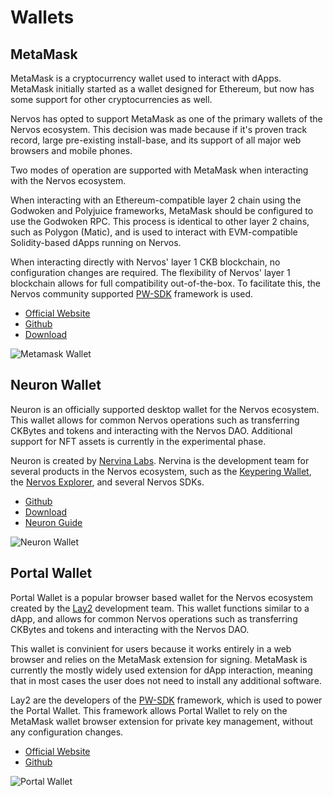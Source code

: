 # Wallets

## MetaMask

MetaMask is a cryptocurrency wallet used to interact with dApps. MetaMask initially started as a wallet designed for Ethereum, but now has some support for other cryptocurrencies as well.

Nervos has opted to support MetaMask as one of the primary wallets of the Nervos ecosystem. This decision was made because if it's proven track record, large pre-existing install-base, and its support of all major web browsers and mobile phones.

Two modes of operation are supported with MetaMask when interacting with the Nervos ecosystem.

When interacting with an Ethereum-compatible layer 2 chain using the Godwoken and Polyjuice frameworks, MetaMask should be configured to use the Godwoken RPC. This process is identical to other layer 2 chains, such as Polygon (Matic), and is used to interact with EVM-compatible Solidity-based dApps running on Nervos.

When interacting directly with Nervos' layer 1 CKB blockchain, no configuration changes are required. The flexibility of Nervos' layer 1 blockchain allows for full compatibility out-of-the-box. To facilitate this, the Nervos community supported [PW-SDK](https://github.com/lay2dev/pw-core) framework is used.

- [Official Website](https://metamask.io/)
- [Github](https://github.com/MetaMask)
- [Download](https://metamask.io/download.html)

![Metamask Wallet](https://raw.githubusercontent.com/nervosnetwork/layer2-evm-documentation/master/src/conceptual-explainers/images/metamask.png)

## Neuron Wallet

Neuron is an officially supported desktop wallet for the Nervos ecosystem. This wallet allows for common Nervos operations such as transferring CKBytes and tokens and interacting with the Nervos DAO. Additional support for NFT assets is currently in the experimental phase.

Neuron is created by [Nervina Labs](https://nervina.cn/). Nervina is the development team for several products in the Nervos ecosystem, such as the [Keypering Wallet](https://nervosnetwork.github.io/keypering/), the [Nervos Explorer](https://explorer.nervos.org/), and several Nervos SDKs.

- [Github](https://github.com/nervosnetwork/neuron)
- [Download](https://github.com/nervosnetwork/neuron/releases)
- [Neuron Guide](https://docs.nervos.org/docs/basics/guides/neuron)

![Neuron Wallet](https://raw.githubusercontent.com/nervosnetwork/layer2-evm-documentation/master/src/conceptual-explainers/images/neuron.png)

## Portal Wallet

Portal Wallet is a popular browser based wallet for the Nervos ecosystem created by the [Lay2](https://lay2.tech/) development team. This wallet functions similar to a dApp, and allows for common Nervos operations such as transferring CKBytes and tokens and interacting with the Nervos DAO.

This wallet is convinient for users because it works entirely in a web browser and relies on the MetaMask extension for signing. MetaMask is currently the mostly widely used extension for dApp interaction, meaning that in most cases the user does not need to install any additional software.

Lay2 are the developers of the [PW-SDK](https://github.com/lay2dev/pw-core) framework, which is used to power the Portal Wallet. This framework allows Portal Wallet to rely on the MetaMask wallet browser extension for private key management, without any configuration changes.

- [Official Website](https://ckb.pw/)
- [Github](https://github.com/lay2dev/PortalWallet)

![Portal Wallet](https://raw.githubusercontent.com/nervosnetwork/layer2-evm-documentation/master/src/conceptual-explainers/images/portal-wallet.png)

